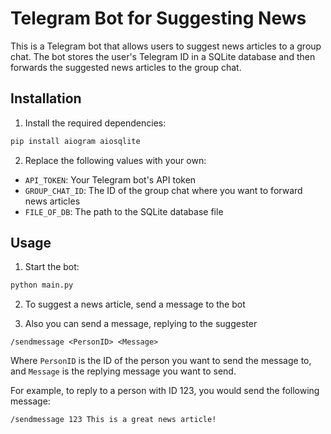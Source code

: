 # Telegram Bot for Suggesting News

This is a Telegram bot that allows users to suggest news articles to a group chat. The bot stores the user's Telegram ID in a SQLite database and then forwards the suggested news articles to the group chat.

## Installation

1. Install the required dependencies:

```bash
pip install aiogram aiosqlite
```

2. Replace the following values with your own:

* `API_TOKEN`: Your Telegram bot's API token
* `GROUP_CHAT_ID`: The ID of the group chat where you want to forward news articles
* `FILE_OF_DB`: The path to the SQLite database file

## Usage

1. Start the bot:

```bash
python main.py
```

2. To suggest a news article, send a message to the bot 


3. Also you can send a message, replying to the suggester 
```
/sendmessage <PersonID> <Message>
```

Where `PersonID` is the ID of the person you want to send the message to, and `Message` is the replying message you want to send.

For example, to reply to a person with ID 123, you would send the following message:

```
/sendmessage 123 This is a great news article!
```

